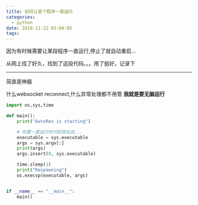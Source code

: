 ```yaml
---
title: 如何让某个程序一直运行
categories:
  - python
date: 2018-11-22 01:04:05
tags:
---
```


因为有时候需要让某段程序一直运行,停止了就自动重启...

从网上找了好久，找到了这段代码。。。用了挺好，记录下

---

简直是神器

什么websocket reconnect,什么异常处理都不用管 **我就是要无脑运行**


```python
import os,sys,time

def main():
    print("AutoRes is starting")

    # 你要一直运行的代码放在这...
    executable = sys.executable
    args = sys.argv[:]
    print(args)
    args.insert(0, sys.executable)

    time.sleep(1)
    print("Respawning")
    os.execvp(executable, args)


if __name__ == "__main__":
    main()
```
